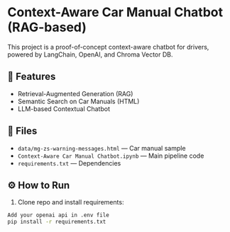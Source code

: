 # Context-Aware Car Manual Chatbot (RAG-based)

This project is a proof-of-concept context-aware chatbot for drivers, powered by LangChain, OpenAI, and Chroma Vector DB.

## 🚀 Features
- Retrieval-Augmented Generation (RAG)
- Semantic Search on Car Manuals (HTML)
- LLM-based Contextual Chatbot

## 📄 Files
- `data/mg-zs-warning-messages.html` — Car manual sample
- `Context-Aware Car Manual Chatbot.ipynb` — Main pipeline code
- `requirements.txt` — Dependencies

## ⚙️ How to Run
1. Clone repo and install requirements:
```bash
Add your openai api in .env file
pip install -r requirements.txt
